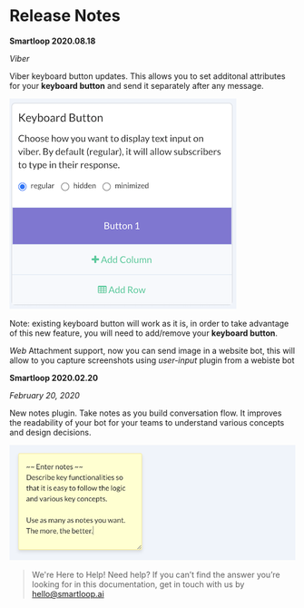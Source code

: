 # Release Notes

**Smartloop 2020.08.18**

*Viber*

Viber keyboard button updates. This allows you to set additonal attributes for your __keyboard button__ and send it separately after any message.

![](./keyboard-button-update.png)

Note: existing keyboard button will work as it is, in order to take advantage of this new feature, you will need to add/remove your __keyboard button__.

*Web*
Attachment support, now you can send image in a website bot, this will allow to you capture screenshots using *user-input* plugin from a webiste bot

**Smartloop 2020.02.20**

_February 20, 2020_

New notes plugin. Take notes as you build conversation flow. It improves the readability of your bot for your teams to understand various concepts and design decisions.

![](./notes.png)


>
> We're Here to Help!
> Need help? If you can’t find the answer you’re looking for in this documentation, get in touch with us by [hello@smartloop.ai](mailto:hello@smartloop.ai>)
